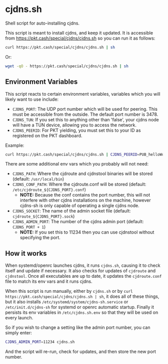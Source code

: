 # cjdns.sh

Shell script for auto-installing cjdns.

This script is meant to install cjdns, and keep it updated. It is accessible from https://pkt.cash/special/cjdns/cjdns.sh so you can run it as follows:

```bash
curl https://pkt.cash/special/cjdns/cjdns.sh | sh
```

Or:

```bash
wget -qO - https://pkt.cash/special/cjdns/cjdns.sh | sh
```

## Environment Variables

This script reacts to certain environment variables, variables which you will likely want to use include:

* `CJDNS_PORT`: The UDP port number which will be used for peering. This must be accessible from the outside. The default
port number is 3478.
* `CJDNS_TUN`: If you set this to anything other than 'false', your cjdns node will have a TUN device, allowing you to access the network.
* `CJDNS_PEERID`: For PKT yielding, you must set this to your ID as registered on the PKT dashboard.

Example:

```bash
curl https://pkt.cash/special/cjdns/cjdns.sh | CJDNS_PEERID=PUB_helloWorld CJDNS_TUN=1 sh
```

There are some additional env vars which you probably will not need:

* `CJDNS_PATH`: Where the cjdroute and cjdnstool binaries will be stored (default: `/usr/local/bin`)
* `CJDNS_CONF_PATH`: Where the cjdroute.conf will be stored (default: `/etc/cjdroute_${CJDNS_PORT}.conf`)
  * **NOTE:** Because the conf contains the port number, this will not interfere with other cjdns installations on the machine, however cjdns-sh is only capable of operating a single cjdns node.
* `CJDNS_SOCKET`: The name of the admin socket file (default: `cjdroute_${CJDNS_PORT}.sock`)
* `CJDNS_ADMIN_PORT`: The number of the cjdns admin port (default: `CJDNS_PORT + 1`)
  * **NOTE:** If you set this to 11234 then you can use cjdnstool without specifying the port.

## How it works
When systemd/openrc launches cjdns, it runs `cjdns.sh`, causing it to check itself and update if necessary.
It also checks for updates of `cjdroute` and `cjdnstool`. Once all executables are up to date, it updates the
`cjdroute.conf` file to match its env vars and it runs cjdns.

When this script is run manually, either by `cjdns.sh` or by `curl https://pkt.cash/special/cjdns/cjdns.sh | sh`,
it does all of these things, but it also installs `/etc/systemd/system/cjdns-sh.service` or `/etc/init.d/cjdns-sh`
for systemd or openrc automatic startup. Finally it persists its env variables in `/etc/cjdns.sh.env` so that
they will be used on every launch.

So if you wish to change a setting like the admin port number, you can simply enter:

```bash
CJDNS_ADMIN_PORT=11234 cjdns.sh
```

And the script will re-run, check for updates, and then store the new port number.